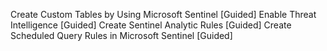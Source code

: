 Create Custom Tables by Using Microsoft Sentinel [Guided]
Enable Threat Intelligence [Guided]
Create Sentinel Analytic Rules [Guided]
Create Scheduled Query Rules in Microsoft Sentinel [Guided]
